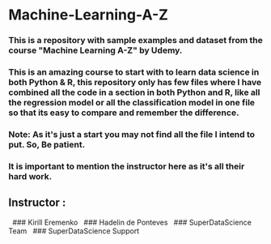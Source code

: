 # Machine-Learning-A-Z

### This is a repository with sample examples and dataset from the course "Machine Learning A-Z" by Udemy.

### This is an amazing course to start with to learn data science in both Python & R, this repository only has few files where I have combined all the code in a section in both Python and R, like all the regression model or all the classification model in one file so that its easy to compare and remember the difference. 

### Note: As it's just a start you may not find all the file I intend to put. So, Be patient.  


### It is important to mention the instructor here as it's all their hard work. 

## Instructor :
  ### Kirill Eremenko
  ### Hadelin de Ponteves
  ### SuperDataScience Team
  ### SuperDataScience Support
 
  
